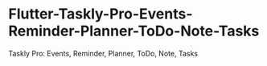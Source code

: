 # Flutter-Taskly-Pro-Events-Reminder-Planner-ToDo-Note-Tasks
Taskly Pro: Events, Reminder, Planner, ToDo, Note, Tasks
